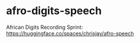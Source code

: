 # afro-digits-speech
African Digits Recording Sprint: https://huggingface.co/spaces/chrisjay/afro-speech
